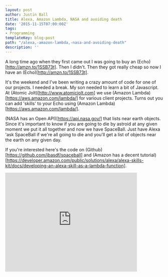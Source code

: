 ```yaml
---
layout: post
author: Justin Ball
title: Alexa, Amazon Lambda, NASA and avoiding death
date: '2015-11-15T07:00:00Z'
tags:
- Programming
templateKey: blog-post
path: "/alexa,-amazon-lambda,-nasa-and-avoiding-death"
description: ''
---
```


A long time ago when they first came out I was going to buy an (Echo)[http://amzn.to/1SSB73t]. Then I didn't. Then they got really cheap so now I have an (Echo)[http://amzn.to/1SSB73t].

It's the weekend and I've been writing a crazy amount of code for one of our projects. I needed a break. My son
needed to learn a bit of Javascript. At (Atomic Jolt)[http://www.atomicjolt.com] we use (Amazon Lambda)[https://aws.amazon.com/lambda/] for various client projects.
Turns out you can add 'skills' to your Echo using (Amazon Lambda)[https://aws.amazon.com/lambda/].

(NASA has an Open API)[https://api.nasa.gov/] that lists near earth objects. Since it's important to know if you are going to die by astroid at 
any given moment we put it all together and now we have SpaceBall. Just have Alexa 'ask SpaceBall if we're all going to die and you'll get a list of objects near the earth on any given day.

If you're interested here's the code on (Github)[https://github.com/jbasdf/spaceball] and 
(Amazon has a decent tutorial)[https://developer.amazon.com/public/solutions/alexa/alexa-skills-kit/docs/developing-an-alexa-skill-as-a-lambda-function]. 

<iframe width="420" height="315" src="https://www.youtube.com/embed/ehQig94h4Ms" frameborder="0" allowfullscreen></iframe>
